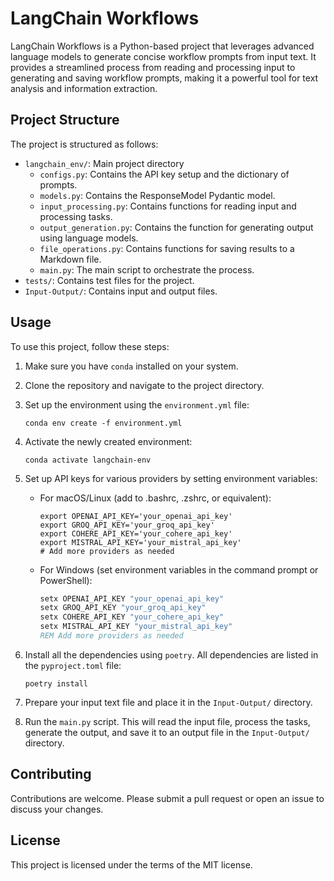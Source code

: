 # LangChain Workflows

LangChain Workflows is a Python-based project that leverages advanced language models to generate concise workflow prompts from input text. It provides a streamlined process from reading and processing input to generating and saving workflow prompts, making it a powerful tool for text analysis and information extraction.

## Project Structure

The project is structured as follows:

- `langchain_env/`: Main project directory
  - `configs.py`: Contains the API key setup and the dictionary of prompts.
  - `models.py`: Contains the ResponseModel Pydantic model.
  - `input_processing.py`: Contains functions for reading input and processing tasks.
  - `output_generation.py`: Contains the function for generating output using language models.
  - `file_operations.py`: Contains functions for saving results to a Markdown file.
  - `main.py`: The main script to orchestrate the process.
- `tests/`: Contains test files for the project.
- `Input-Output/`: Contains input and output files.

## Usage

To use this project, follow these steps:

1. Make sure you have `conda` installed on your system.
2. Clone the repository and navigate to the project directory.
3. Set up the environment using the `environment.yml` file:

   ```
   conda env create -f environment.yml
   ```
4. Activate the newly created environment:

   ```
   conda activate langchain-env
   ```
5. Set up API keys for various providers by setting environment variables:

   - For macOS/Linux (add to .bashrc, .zshrc, or equivalent):
     ```
     export OPENAI_API_KEY='your_openai_api_key'
     export GROQ_API_KEY='your_groq_api_key'
     export COHERE_API_KEY='your_cohere_api_key'
     export MISTRAL_API_KEY='your_mistral_api_key'
     # Add more providers as needed
     ```
   - For Windows (set environment variables in the command prompt or PowerShell):
     ```cmd
     setx OPENAI_API_KEY "your_openai_api_key"
     setx GROQ_API_KEY "your_groq_api_key"
     setx COHERE_API_KEY "your_cohere_api_key"
     setx MISTRAL_API_KEY "your_mistral_api_key"
     REM Add more providers as needed
     ```
6. Install all the dependencies using `poetry`. All dependencies are listed in the `pyproject.toml` file:

   ```
   poetry install
   ```
7. Prepare your input text file and place it in the `Input-Output/` directory.
8. Run the `main.py` script. This will read the input file, process the tasks, generate the output, and save it to an output file in the `Input-Output/` directory.

## Contributing

Contributions are welcome. Please submit a pull request or open an issue to discuss your changes.

## License

This project is licensed under the terms of the MIT license.
